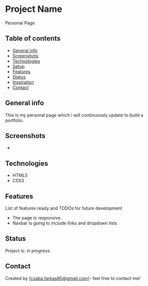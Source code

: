# Project Name
Personal Page

## Table of contents
* [General info](#general-info)
* [Screenshots](#screenshots)
* [Technologies](#technologies)
* [Setup](#setup)
* [Features](#features)
* [Status](#status)
* [Inspiration](#inspiration)
* [Contact](#contact)

## General info
This is my personal page which i will continuously update to build a portfolio.

## Screenshots
-

## Technologies
* HTML5
* CSS3

## Features
List of features ready and TODOs for future development
* The page is responsive.
* Navbar is going to include links and dropdown lists

## Status
Project is: _in progress_.


## Contact
Created by [csaba.farkas80@gmail.com]- feel free to contact me!
